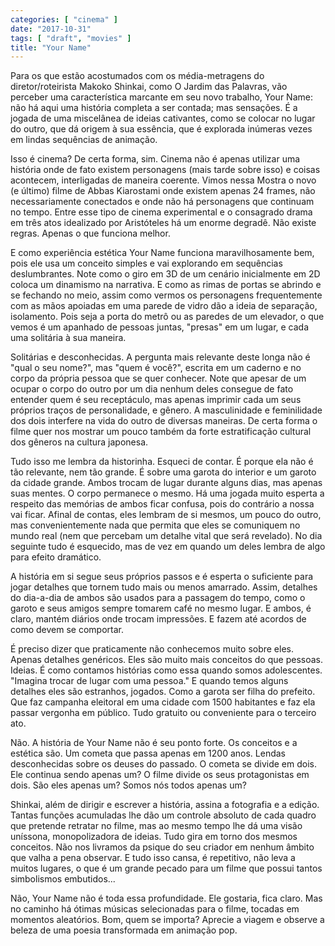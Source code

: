 ```yaml
---
categories: [ "cinema" ]
date: "2017-10-31"
tags: [ "draft", "movies" ]
title: "Your Name"
---
```

Para os que estão acostumados com os média-metragens do
diretor/roteirista Makoko Shinkai, como O Jardim das Palavras, vão
perceber uma característica marcante em seu novo trabalho, Your Name:
não há aqui uma história completa a ser contada; mas sensações. É a
jogada de uma miscelânea de ideias cativantes, como se colocar no lugar
do outro, que dá origem à sua essência, que é explorada inúmeras
vezes em lindas sequências de animação.

Isso é cinema? De certa forma, sim. Cinema não é apenas utilizar
uma história onde de fato existem personagens (mais tarde sobre isso)
e coisas acontecem, interligadas de maneira coerente. Vimos nessa Mostra o
novo (e último) filme de Abbas Kiarostami onde existem apenas 24 frames,
não necessariamente conectados e onde não há personagens que continuam
no tempo. Entre esse tipo de cinema experimental e o consagrado drama
em três atos idealizado por Aristóteles há um enorme degradê. Não
existe regras. Apenas o que funciona melhor.

E como experiência estética Your Name funciona maravilhosamente
bem, pois ele usa um conceito simples e vai explorando em sequências
deslumbrantes. Note como o giro em 3D de um cenário inicialmente em 2D
coloca um dinamismo na narrativa. E como as rimas de portas se abrindo e
se fechando no meio, assim como vermos os personagens frequentemente com
as mãos apoiadas em uma parede de vidro dão a ideia de separação,
isolamento. Pois seja a porta do metrô ou as paredes de um elevador,
o que vemos é um apanhado de pessoas juntas, "presas" em um lugar,
e cada uma solitária à sua maneira.

Solitárias e desconhecidas. A pergunta mais relevante deste longa não é
"qual o seu nome?", mas "quem é você?", escrita em um caderno e no corpo
da própria pessoa que se quer conhecer. Note que apesar de um ocupar
o corpo do outro por um dia nenhum deles consegue de fato entender quem
é seu receptáculo, mas apenas imprimir cada um seus próprios traços
de personalidade, e gênero. A masculinidade e feminilidade dos dois
interfere na vida do outro de diversas maneiras. De certa forma o filme
quer nos mostrar um pouco também da forte estratificação cultural
dos gêneros na cultura japonesa.

Tudo isso me lembra da historinha. Esqueci de contar. É porque ela não
é tão relevante, nem tão grande. É sobre uma garota do interior e
um garoto da cidade grande. Ambos trocam de lugar durante alguns dias,
mas apenas suas mentes. O corpo permanece o mesmo. Há uma jogada
muito esperta a respeito das memórias de ambos ficar confusa, pois
do contrário a nossa vai ficar. Afinal de contas, eles lembram de si
mesmos, um pouco do outro, mas convenientemente nada que permita que
eles se comuniquem no mundo real (nem que percebam um detalhe vital que
será revelado). No dia seguinte tudo é esquecido, mas de vez em quando
um deles lembra de algo para efeito dramático.

A história em si segue seus próprios passos e é esperta o suficiente
para jogar detalhes que tornem tudo mais ou menos amarrado. Assim,
detalhes do dia-a-dia de ambos são usados para a passagem do tempo,
como o garoto e seus amigos sempre tomarem café no mesmo lugar. E ambos,
é claro, mantém diários onde trocam impressões. E fazem até acordos
de como devem se comportar.

É preciso dizer que praticamente não conhecemos muito sobre
eles. Apenas detalhes genéricos. Eles são muito mais conceitos do
que pessoas. Ideias. É como contamos histórias como essa quando somos
adolescentes. "Imagina trocar de lugar com uma pessoa." E quando temos
alguns detalhes eles são estranhos, jogados. Como a garota ser filha do
prefeito. Que faz campanha eleitoral em uma cidade com 1500 habitantes
e faz ela passar vergonha em público. Tudo gratuito ou conveniente para
o terceiro ato.

Não. A história de Your Name não é seu ponto forte. Os conceitos
e a estética são. Um cometa que passa apenas em 1200 anos. Lendas
desconhecidas sobre os deuses do passado. O cometa se divide em dois. Ele
continua sendo apenas um? O filme divide os seus protagonistas em
dois. São eles apenas um? Somos nós todos apenas um?

Shinkai, além de dirigir e escrever a história, assina a fotografia e
a edição. Tantas funções acumuladas lhe dão um controle absoluto de
cada quadro que pretende retratar no filme, mas ao mesmo tempo lhe dá
uma visão uníssona, monopolizadora de ideias. Tudo gira em torno dos
mesmos conceitos. Não nos livramos da psique do seu criador em nenhum
âmbito que valha a pena observar. E tudo isso cansa, é repetitivo,
não leva a muitos lugares, o que é um grande pecado para um filme que
possui tantos simbolismos embutidos...

Não, Your Name não é toda essa profundidade. Ele gostaria, fica
claro. Mas no caminho há ótimas músicas selecionadas para o filme,
tocadas em momentos aleatórios. Bom, quem se importa? Aprecie a viagem
e observe a beleza de uma poesia transformada em animação pop.
